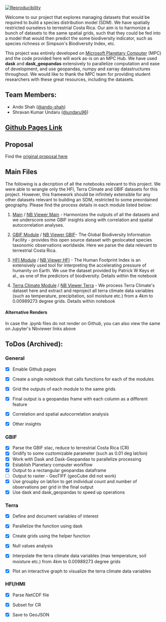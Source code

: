
[![Reproducibility](https://github.com/espm-288/final-project-team-ando-shravan-final_proj/actions/workflows/main.yml/badge.svg)](ttps://github.com/espm-288/spatial-spatial_ando_shravan/actions/workflows/main.yml)

Welcome to our project that explores managing datasets that would be required to build a species distribution model (SDM). We have spatially restricted ourselevs to terrestrial Costa Rica. Our aim is to harmonize a bunch of datasets to the same spatial grids, such that they could be fed into a model that would then predict the some biodiversity indicator, such as species richness or Simpson's Biodiversity Index, etc.

This project was entirely developed on [Microsoft Planetary Computer](https://planetarycomputer.microsoft.com/) (MPC) and the code provided here will work as-is on an MPC Hub. We have used **dask** and **dask_geopandas** extensively to parallelize computation and ease of development, and use geopandas, numpy and xarray datastructures throughout. We would like to thank the MPC team for providing student researchers with these great resources, including the datasets.

## Team Members:

- Ando Shah ([@ando-shah](https://github.com/ando-shah/))
- Shravan Kumar Undaru ([@undaru96](https://github.com/undaru96))

## [Github Pages Link](https://espm-288.github.io/final-project-team-ando-shravan-final_proj/)

## Proposal
Find the [original proposal here](proposal.md)


## Main Files

The following is a decription of all the notebooks relevant to this project. We were able to wrangle only the HFI, Terra Climate and GBIF datasets for this project. However, this framework should be infinitely extensible for any other datasets relevant to building an SDM, restricted to some preordained geography. Please find the process details in each module listed below:

1. [Main](scripts/main.ipynb) / [NB Viewer Main](https://nbviewer.org/github/espm-288/final-project-team-ando-shravan-final_proj/blob/master/scripts/main.ipynb) - Harmonizes the outputs of all the datasets and we underscore some GBIF insights along with correlation and spatial autocorrelation analyses.

2. [GBIF Module](scripts/gbif.ipynb) / [NB Viewer GBIF](https://nbviewer.org/github/espm-288/final-project-team-ando-shravan-final_proj/blob/master/scripts/gbif.ipynb)- The Global Biodiversity Information Facility - provides this open source dataset with geolocated species taxonomic observations worldwide. Here we parse the data relevant to terrestrial Costa Rica.

3. [HFI Module](scripts/hfi.ipynb) / [NB Viewer HFI](https://nbviewer.org/github/espm-288/final-project-team-ando-shravan-final_proj/blob/master/scripts/hfi.ipynb) - The Human Footprint Index is an extensively used tool for interpreting the accelerating pressure of humanity on Earth. We use the dataset provided by Patrick W Keys et al., as one of the predictors of biodiversity. Details within the notebook

4. [Terra Climate Module](scripts/terra.ipynb) / [NB Viewer Terra](https://nbviewer.org/github/espm-288/final-project-team-ando-shravan-final_proj/blob/master/scripts/terra.ipynb) - We process Terra Climate's dataset here and extract and reproject all terra climate data variables (such as temperature, precipitation, soil moisture etc.) from a 4km to 0.00989273 degree grids. Details within notebook

#### Alternative Renders
In case the .ipynb files do not render on Github, you can also view the same on Jupyter's Nbviewer links above


## ToDos (Archived):

### General

- [x] Emable Github pages
- [x] Create a single notebook that calls functions for each of the modules
- [x] Grid the outputs of each module to the same grids
- [x] Final output is a geopandas frame with each column as a different feature
- [x] Correlation and spatial autocorrelation analysis
- [x] Other insights


### GBIF
- [x] Parse the GBIF stac, reduce to terrestrial Costa Rica (CR)
- [x] Gridify to some cuztomizable parameter (such as 0.01 deg lat/lon)
- [x] Work with Dask and Dask-Geopandas to parallelize processing
- [x] Establish Planetary computer workflow
- [x] Output to a rectangular geopandas dataframe
- [ ] Output to raster - GeoTIFF (geoCube did not work)
- [x] Use groupby on lat/lon to get individual count and number of observations per grid in the final output
- [x] Use dask and dask_geopandas to speed up operations

### Terra
- [x] Define and document variables of interest
- [x] Parallelize the function using dask
- [x] Create grids using the helper function
- [x] Null values analysis
- [x] Interpolate the terra climate data variables (max temperature, soil moisture etc.) from 4km to 0.00989273 degree grids
- [x] Plot an interactive graph to visualize the terra climate data variables


### HFI/HMI
- [x] Parse NetCDF file
- [x] Subset for CR
- [x] Save to GeoJSON 






